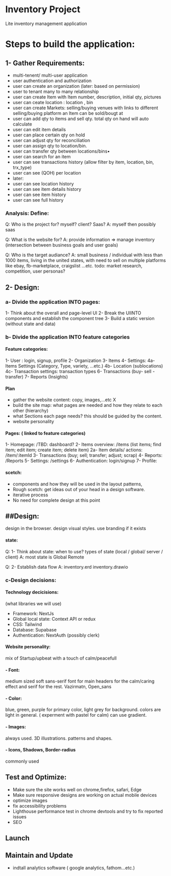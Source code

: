 # Inventory Project

Lite inventory management application

# Steps to build the application:

## 1- Gather Requirements:

- multi-tenent/ multi-user application
- user authentication and authorization
- user can create an organization (later: based on permission)
- user to tenant many to many relationship
- user can create Item with Item number, description, initial qty, pictures
- user can ceate location : location , bin
- user can create Markets: selling/buying venues with links to different selling/buying platform an Item can be sold/bougt at
- user can add qty to items and sell qty. total qty on hand will auto calculate
- user can edit item details
- user can place certain qty on hold
- user can adjust qty for reconciliation
- user can assign qty to location/bin.
- user can transfer qty between locations/bins•
- user can search for an item
- user can see transactions history (allow filter by item, location, bin, trx_type)
- user can see (QOH) per location
- later:
- user can see location history
- user can see item details history
- user can see item history
- user can see full history

### Analysis: Define:

Q: Who is the project for? myself? client? Saas?
A: myself then possibly saas

Q: What is the website for?
A: provide information => manage inventory
(intersection between business goals and user goals)

Q: Who is the target audiance?
A: small business / individual with less than 1000 items, living in the united states, with need to sell on multiple platforms like ebay, fb-marketplace, craigslist ...etc.
todo: market research, competition, user personas?

## 2- Design:

### a- Divide the application INTO pages:

1- Think about the overall and page-level UI
2- Break the UIINTO components and establish the component tree
3- Build a static version (without state and data)

### b- Divide the application INTO feature categories

#### Feature categories:

1- User : login, signup, profile
2- Organization
3- Items
4- Settings:
4a- Items Settings (Category, Type, variety, ...etc.)
4b- Location (sublocations)
4c- Transaction settings: transaction types
6- Transactions (buy- sell - transfer)
7- Reports (Insights)

#### Plan

- gather the website content: copy, images,...etc X
- build the site map: what pages are needed and how they relate to each other (hierarchy)
- what Sections each page needs? this should be guided by the content.
- website personality

#### Pages: ( linked to feature categories)

1- Homepage: /TBD: dashboard?
2- Items overview: /items (list items; find item; edit item; create item; delete item)
2a- Item details/ actions: /item/:itemId
3- Transactions (buy; sell; transfer; adjust; scrap)
4- Reports: /Reports
5- Settings: /settings
6- Authentication: login/signup
7- Profile:

#### scetch:

- components and how they will be used in the layout patterns,
- Rough scetch: get ideas out of your head in a design software.
- iterative process
- No need for complete design at this point

## ##Design:

design in the browser. design visual styles.
use branding if it exists

#### state:

Q: 1- Think about state: when to use? types of state (local / global/ server / client)
A: most state is Global Remote

Q: 2- Establish data flow
A: inventory.erd inventory.drawio

### c-Design decisions:

#### Technology decicisions:

(what libraries we will use)

- Framework: NextJs
- Global local state: Context API or redux
- CSS: Tailwind
- Database: Supabase
- Authentication: NextAuth (possibly clerk)

#### Website personality:

mix of Startup/upbeat with a touch of calm/peacefull

#### - Font:

medium sized soft sans-serif font for main headers for the calm/caring effect and serif for the rest.
Vazirmatn, Open_sans

#### - Color:

blue, green, purple for primary color, light grey for background. colors are light in general. ( experment with pastel for calm) can use gradient.

#### - Images:

always used. 3D illustrations. patterns and shapes.

#### - Icons, Shadows, Border-radius

commonly used

## Test and Optimize:

- Make sure the site works well on chrome,firefox, safari, Edge
- Make sure responsive designs are working on actual mobile devices
- optimize images
- fix accessibility problems
- Lighthouse performance test in chrome devtools and try to fix reported issues
- SEO

## Launch

## Maintain and Update

- indtall analytics software ( google analytics, fathom...etc.)
